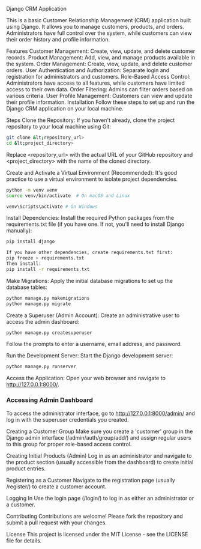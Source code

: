 Django CRM Application

This is a basic Customer Relationship Management (CRM) application built using Django. It allows you to manage customers, products, and orders. Administrators have full control over the system, while customers can view their order history and profile information.

Features
Customer Management: Create, view, update, and delete customer records.
Product Management: Add, view, and manage products available in the system.
Order Management: Create, view, update, and delete customer orders.
User Authentication and Authorization: Separate login and registration for administrators and customers.
Role-Based Access Control: Administrators have access to all features, while customers have limited access to their own data.
Order Filtering: Admins can filter orders based on various criteria.
User Profile Management: Customers can view and update their profile information.
Installation
Follow these steps to set up and run the Django CRM application on your local machine.

Steps
Clone the Repository:
If you haven't already, clone the project repository to your local machine using Git:
```bash
git clone &lt;repository_url>
cd &lt;project_directory>
```
Replace <repository_url> with the actual URL of your GitHub repository and <project_directory> with the name of the cloned directory.

Create and Activate a Virtual Environment (Recommended):
It's good practice to use a virtual environment to isolate project dependencies.
```bash
python -m venv venv
source venv/bin/activate  # On macOS and Linux

venv\Scripts\activate # On Windows
```

Install Dependencies:
Install the required Python packages from the requirements.txt file (if you have one. If not, you'll need to install Django manually):
```bash
pip install django

If you have other dependencies, create requirements.txt first:
pip freeze > requirements.txt
Then install:
pip install -r requirements.txt
```

Make Migrations:
Apply the initial database migrations to set up the database tables:
```bash
python manage.py makemigrations
python manage.py migrate
```

Create a Superuser (Admin Account):
Create an administrative user to access the admin dashboard:
```bash
python manage.py createsuperuser
```
Follow the prompts to enter a username, email address, and password.

Run the Development Server:
Start the Django development server:
```bash
python manage.py runserver
```

Access the Application:
Open your web browser and navigate to http://127.0.0.1:8000/.

### Accessing Admin Dashboard

To access the administrator interface, go to http://127.0.0.1:8000/admin/ and log in with the superuser credentials you created.

Creating a Customer Group
Make sure you create a 'customer' group in the Django admin interface (/admin/auth/group/add/) and assign regular users to this group for proper role-based access control.

Creating Initial Products (Admin)
Log in as an administrator and navigate to the product section (usually accessible from the dashboard) to create initial product entries.

Registering as a Customer
Navigate to the registration page (usually /register/) to create a customer account.

Logging In
Use the login page (/login/) to log in as either an administrator or a customer.

Contributing
Contributions are welcome! Please fork the repository and submit a pull request with your changes.

License
This project is licensed under the MIT License - see the LICENSE file for details.

